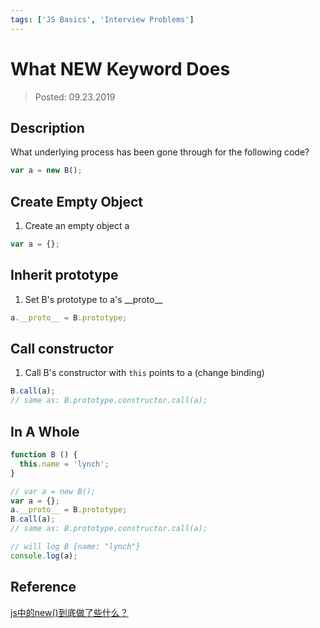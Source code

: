 ```yaml
---
tags: ['JS Basics', 'Interview Problems']
---
```


# What NEW Keyword Does

> Posted: 09.23.2019

<Tag />

## Description

What underlying process has been gone through for the following code?

```javascript
var a = new B();
```

## Create Empty Object

1. Create an empty object a

```javascript
var a = {};
```

## Inherit prototype

1. Set B's prototype to a's \_\_proto\_\_

```javascript
a.__proto__ = B.prototype;
```

## Call constructor

1. Call B's constructor with `this` points to a (change binding)

```javascript
B.call(a);
// same as: B.prototype.constructor.call(a);
```

## In A Whole

```javascript
function B () {
  this.name = 'lynch';
}

// var a = new B();
var a = {};
a.__proto__ = B.prototype;
B.call(a); 
// same as: B.prototype.constructor.call(a);

// will log B {name: "lynch"}
console.log(a);
```

## Reference

[js中的new()到底做了些什么？](https://www.cnblogs.com/faith3/p/6209741.html)

<Disqus />